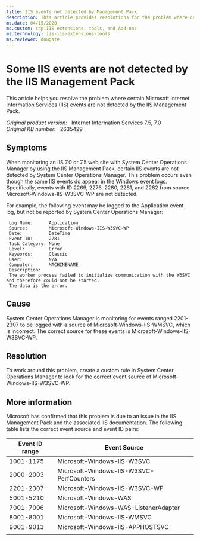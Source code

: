 ```yaml
---
title: IIS events not detected by Management Pack
description: This article provides resolutions for the problem where certain IIS events are not detected by System Center Operations Manager.
ms.date: 04/15/2020
ms.custom: sap:IIS extensions, tools, and Add-ons
ms.technology: iis-iis-extensions-tools
ms.reviewer: dougste
---
```

# Some IIS events are not detected by the IIS Management Pack

This article helps you resolve the problem where certain Microsoft Internet Information Services (IIS) events are not detected by the IIS Management Pack.

_Original product version:_ &nbsp; Internet Information Services 7.5, 7.0  
_Original KB number:_ &nbsp; 2635429

## Symptoms

When monitoring an IIS 7.0 or 7.5 web site with System Center Operations Manager by using the IIS Management Pack, certain IIS events are not detected by System Center Operations Manager. This problem occurs even though the same IIS events do appear in the Windows event logs. Specifically, events with ID 2269, 2276, 2280, 2281, and 2282 from source Microsoft-Windows-IIS-W3SVC-WP are not detected.

For example, the following event may be logged to the Application event log, but not be reported by System Center Operations Manager:

```console
 Log Name:      Application  
 Source:        Microsoft-Windows-IIS-W3SVC-WP  
 Date:          DateTime  
 Event ID:      2281  
 Task Category: None  
 Level:         Error  
 Keywords:      Classic  
 User:          N/A  
 Computer:      MACHINENAME  
 Description:  
 The worker process failed to initialize communication with the W3SVC and therefore could not be started.  
 The data is the error.
```

## Cause

System Center Operations Manager is monitoring for events ranged 2201-2307 to be logged with a source of Microsoft-Windows-IIS-WMSVC, which is incorrect. The correct source for these events is Microsoft-Windows-IIS-W3SVC-WP.

## Resolution

To work around this problem, create a custom rule in System Center Operations Manager to look for the correct event source of Microsoft-Windows-IIS-W3SVC-WP.

## More information

Microsoft has confirmed that this problem is due to an issue in the IIS Management Pack and the associated IIS documentation. The following table lists the correct event source and event ID pairs:

|Event ID range|Event Source|
|---|---|
|1001-1175|Microsoft-Windows-IIS-W3SVC|
|2000-2003|Microsoft-Windows-IIS-W3SVC-PerfCounters|
|2201-2307|Microsoft-Windows-IIS-W3SVC-WP|
|5001-5210|Microsoft-Windows-WAS|
|7001-7006|Microsoft-Windows-WAS-ListenerAdapter|
|8001-8001|Microsoft-Windows-IIS-WMSVC|
|9001-9013|Microsoft-Windows-IIS-APPHOSTSVC|
|||
